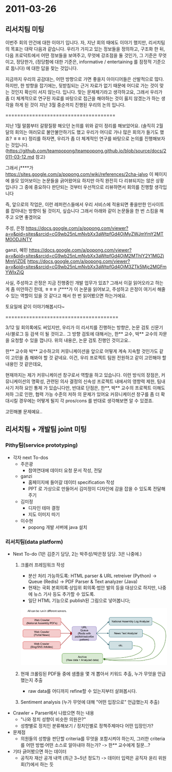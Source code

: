 # 2011-03-26

## 리서치팀 미팅
이번주 회의 안건에 대한 이야기 입니다.
자, 지난 회의 때에도 이야기 했지만, 리서치팀의 목표는 대략 다음과 같습니다.
우리가 가지고 있는 정보들을 정의하고, 구조화 한 뒤,
다음 프로덕트에서 어떤 정보들을 보여주고, 무엇에 강조점을 둘 것인가,
그 기준은 무엇이고, 정당한가, (정당함에 대한 기준은, informative / entertaining 를 잠정적 기준으로 둡니다)
에 대한 답을 찾는 것입니다.

지금까지 우리의 공감대는,
어떤 방향으로 가면 좋을지 아이디어들은 산발적으로 많다.
하지만, 한 방향을 잡기에는, 뒷받침되는 근거 자료가 없기 때문에 어디로 가는 것이 맞는 것인지 확신이 서지 않는다.
입니다.
맞는 문제제기라고 생각하고요, 그래서 우리가 좀 더 체계적으로 연구된 자료를 바탕으로 접근을 해야하는 것이 옳지 않겠는가 하는 생각을 하게 된 것이 지난 3월 중순까지 진행된 우리의 논의 입니다.

=====================================

지난 1월 말쯤부터 갈팡질팡 해오던 논의를 위와 같이 정리를 해보았어요. (솔직히 2월달의 회의는 여러모로 불안불안하기도 했고 우리가 어디로 가나 많은 회의가 들기도 했죠? ㅎㅎㅎ)
정리를 하자면, 우리가 좀 더 체계적인 연구를 바탕으로 논의를 진행해보자는 것입니다.
(https://github.com/teampopong/teampopong.github.io/blob/source/docs/2011-03-12.md 참고)

그래서 j****가
https://sites.google.com/a/popong.com/wiki/references/2cha-jalyo
이 페이지에 쓸모 있어보이는 논문들을 긁어왔어요
하지만 아직 완전히 다 리뷰되지는 않은 상황입니다
그 중에 중요하다 판단되는 것부터 우선적으로 리뷰하면서 회의를 진행할 생각입니다

즉, 앞으로의 작업은, 이런 레퍼런스들에서 우리 서비스에 적용되면 좋을만한 인사이트를 잡아내는 방향이 될 것이지, 싶습니다
그래서 아래와 같이 논문들을 한 번 스킴을 해주고 오면 좋겠어요

주성, 은정
https://docs.google.com/a/popong.com/viewer?a=v&pid=sites&srcid=cG9wb25nLmNvbXx3aWtpfGd4OjMyZWJmYmY2MTM0ODJiNTY

ganzi, 혜민
https://docs.google.com/a/popong.com/viewer?a=v&pid=sites&srcid=cG9wb25nLmNvbXx3aWtpfGd4OjM2MThlY2Y1MGZjMmVjZDE
https://docs.google.com/a/popong.com/viewer?a=v&pid=sites&srcid=cG9wb25nLmNvbXx3aWtpfGd4OjM3ZTk5Mjc2MGFmYWIxZjQ


사실, 주성하고 은정은 지금 진행중인 개발 업무가 있죠?
그래서 이걸 읽어오라고 하는게 좀 미안하긴 한데, ㅎㅎㅎ
j****가 이 논문을 읽어보고, 주성하고 은정이 여기서 해줄 수 있는 역할이 있을 것 같다고 해서 한 번 읽어봤으면 하는거에요.

토요일에 같이 이야기해봅시다~

======================================

3/12 일 회의록에도 써있지만,
우리가 이 리서치를 진행하는 방향은,
논문 검토
신문기사/블로그 등 검색
이 될 것이고.. 그 방향 검토에 대해서는,
한** 교수, 박** 교수의 자문
을 요청할 수 있을 껍니다.
위의 내용은, 논문 검토 진행인 것이고요..

한** 교수와 박** 교수하고의 커뮤니케이션을 앞으로 어떻게 계속 지속할 것인가도 같이 고민을 좀 해봐야 할 것 같네요.
이건, 우리 프로젝트 팀원 전원하고 같이 고민해야 할 내용인 것 같은데요,

현재까지는 제가 커뮤니케이션 창구로서 역할을 하고 있습니다.
이런 방식의 장점은,
커뮤니케이션의 명확성, 관련된 의사 결정의 신속성
프로젝트 내에서의 영향력 제한, 팀내 사기 저하 요인 통제
가 있습니다만, 반대로 단점은,
한**, 박** 교수의 프로젝트 이해도 저하
그로 인한, 협력 가능 수준의 저하
의 문제가 있어요
커뮤니케이션 창구를 좀 더 확대시킬 경우에는 어떻게 될지 각 pros/cons 를 반대로 생각해보면 알 수 있겠죠.

고민해볼 문제예요..

## 리서치팀 + 개발팀 joint 미팅

### Pithy팀(service prototyping)

- 각자 next To-dos
    - 주은광
        - 참여연대에 데이터 요청 문서 작성, 전달
    - ganzi
        - 홈페이지에 들어갈 데이터 specification 작성
        - PPT 로 가상으로 만들어서 김미정이 디자인에 감을 잡을 수 있도록 전달해주기
    - 김미정
        - 디자인 테마 결정
        - 지도 이미지 따기
    - 이수현
        - popong 개발 서버에 java 설치

### 리서치팀(data platform)

- Next To-do (1은 김준기 담당, 2는 박주성/박은정 담당. 3은 나중에.)
    1. 크롤러 프레임워크 작성
        - 분산 처리 가능하도록: HTML parser & URL retreiver (Python) -> Queue (Redis) -> PDF Parser & Text analyzer (Java)
        - 현재는 국회 본회의록·상임위 회의록·법안 발의 등을 대상으로 하지만, 나중에 뉴스 기사 등도 추가할 수 있도록.
        - 일단 HTML 기능으로 publish된 그림으로 넣어봅니다;

        ![](images/2011-03-26.png)

    2. 현재 크롤링된 PDF들 중에 샘플을 몇 개 뽑아서 키워드 추출, 누가 무엇을 언급했는지 추출
        - raw data를 어디까지 refine할 수 있는지부터 살펴봅시다.
    3. Sentiment analysis (누가 무엇에 대해 "어떤 입장으로" 언급했는지 추출)
- Crawler + Parser에서 나왔으면 하는 내용
    - "나와 정치 성향이 비슷한 의원은?"
    - 성향별로 정치인 분류해보기 / 정치인별로 정책주제마다 어떤 입장인가?
- 문제점
    - 의원들의 성향을 판단할 criteria를 무엇을 포함시켜야 하는지, 그러한 criteria를 어떤 방법·어떤 소스로 알아내야 하는가? -> 한** 교수에게 질문...?
- 기타 긁어봤으면 하는 데이터
    - 공직자 재산 공개 내역 (최근 3~5년 정도?) -> 데이터 입력은 공직자 윤리 위원회(?)에서 하는 듯
